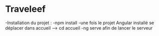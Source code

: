 # Traveleef
-Installation du projet :
    -npm install
    -une fois le projet Angular installé se déplacer dans accueil --> cd accueil
    -ng serve afin de lancer le serveur